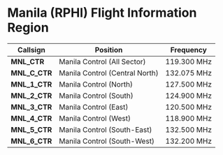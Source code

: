 # Manila (RPHI) Flight Information Region

| Callsign | Position | Frequency |
| --- | --- | --- |
| **MNL_CTR** | Manila Control (All Sector) | 119.300 MHz |
| **MNL_C_CTR** | Manila Control (Central North) | 132.075 MHz |
| **MNL_1_CTR** | Manila Control (North) | 127.500 MHz |
| **MNL_2_CTR** | Manila Control (South) | 124.900 MHz |
| **MNL_3_CTR** | Manila Control (East) | 120.500 MHz |
| **MNL_4_CTR** | Manila Control (West) | 118.900 MHz |
| **MNL_5_CTR** | Manila Control (South-East) | 132.500 MHz |
| **MNL_6_CTR** | Manila Control (South-West) | 132.200 MHz |
